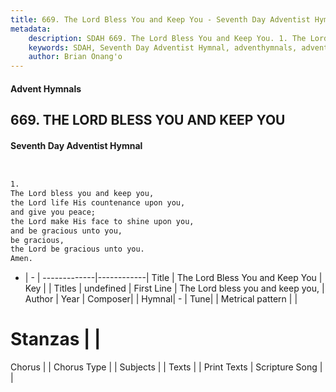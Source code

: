 ```yaml
---
title: 669. The Lord Bless You and Keep You - Seventh Day Adventist Hymnal
metadata:
    description: SDAH 669. The Lord Bless You and Keep You. 1. The Lord bless you and keep you, the Lord life His countenance upon you, and give you peace; the Lord make His face to shine upon you, and be gracious unto you, be gracious, the Lord be gracious unto you. Amen.
    keywords: SDAH, Seventh Day Adventist Hymnal, adventhymnals, advent hymnals, The Lord Bless You and Keep You, The Lord bless you and keep you, 
    author: Brian Onang'o
---
```


#### Advent Hymnals
## 669. THE LORD BLESS YOU AND KEEP YOU
#### Seventh Day Adventist Hymnal

```txt


1.
The Lord bless you and keep you,
the Lord life His countenance upon you,
and give you peace;
the Lord make His face to shine upon you,
and be gracious unto you,
be gracious,
the Lord be gracious unto you.
Amen.


```

- |   -  |
-------------|------------|
Title | The Lord Bless You and Keep You |
Key |  |
Titles | undefined |
First Line | The Lord bless you and keep you, |
Author | 
Year | 
Composer|  |
Hymnal|  - |
Tune|  |
Metrical pattern | |
# Stanzas |  |
Chorus |  |
Chorus Type |  |
Subjects |  |
Texts |  |
Print Texts | 
Scripture Song |  |
  
